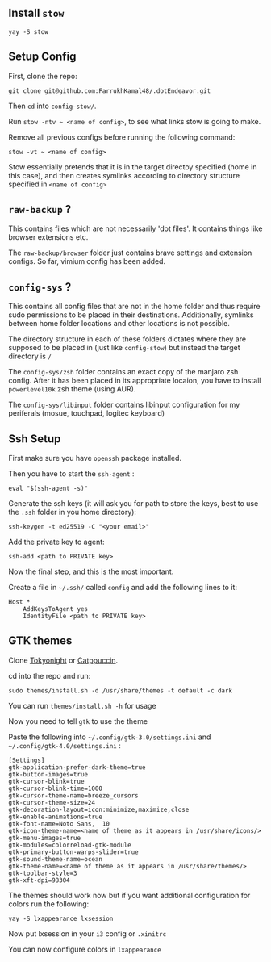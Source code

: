 ## Install `stow`

```
yay -S stow
```

## Setup Config

First, clone the repo:
```
git clone git@github.com:FarrukhKamal48/.dotEndeavor.git
```

Then `cd` into `config-stow/`.

Run `stow -ntv ~ <name of config>`, to see what links stow is going to make.

Remove all previous configs before running the following command:
```
stow -vt ~ <name of config>
```
Stow essentially pretends that it is in the target directoy specified (home in this case), and then creates symlinks according to directory structure specified in `<name of config>`

## `raw-backup` ?
This contains files which are not necessarily 'dot files'. It contains things like browser extensions etc.

The `raw-backup/browser` folder just contains brave settings and extension configs. So far, vimium config has been added.

## `config-sys` ?

This contains all config files that are not in the home folder and thus require sudo permissions to be placed in their destinations.
Additionally, symlinks between home folder locations and other locations is not possible.

The directory structure in each of these folders dictates where they are supposed to be placed in (just like `config-stow`) but instead the target directory is `/`

The `config-sys/zsh` folder contains an exact copy of the manjaro zsh config. After it has been placed in its appropriate locaion, you have to install `powerlevel10k` zsh theme (using AUR).

The `config-sys/libinput` folder contains libinput configuration for my periferals (mosue, touchpad, logitec keyboard) 

## Ssh Setup

First make sure you have `openssh` package installed.

Then you have to start the `ssh-agent` :
```
eval "$(ssh-agent -s)"
```

Generate the ssh keys (it will ask you for path to store the keys, best to use the `.ssh` folder in you home directory):
```
ssh-keygen -t ed25519 -C "<your email>"
```

Add the private key to agent:
```
ssh-add <path to PRIVATE key>
```

Now the final step, and this is the most important.

Create a file in `~/.ssh/` called `config` and add the following lines to it:
```
Host *
	AddKeysToAgent yes
	IdentityFile <path to PRIVATE key>
```

## GTK themes

Clone [Tokyonight](https://github.com/Fausto-Korpsvart/Tokyonight-GTK-Theme) or [Catppuccin](https://github.com/Fausto-Korpsvart/Tokyonight-GTK-Theme).

cd into the repo and run: 
```
sudo themes/install.sh -d /usr/share/themes -t default -c dark
```

You can run `themes/install.sh -h` for usage

Now you need to tell `gtk` to use the theme

Paste the following into `~/.config/gtk-3.0/settings.ini` and `~/.config/gtk-4.0/settings.ini` :
```
[Settings]
gtk-application-prefer-dark-theme=true
gtk-button-images=true
gtk-cursor-blink=true
gtk-cursor-blink-time=1000
gtk-cursor-theme-name=breeze_cursors
gtk-cursor-theme-size=24
gtk-decoration-layout=icon:minimize,maximize,close
gtk-enable-animations=true
gtk-font-name=Noto Sans,  10
gtk-icon-theme-name=<name of theme as it appears in /usr/share/icons/>
gtk-menu-images=true
gtk-modules=colorreload-gtk-module
gtk-primary-button-warps-slider=true
gtk-sound-theme-name=ocean
gtk-theme-name=<name of theme as it appears in /usr/share/themes/>
gtk-toolbar-style=3
gtk-xft-dpi=98304
```

The themes should work now but if you want additional configuration for colors run the following:
```
yay -S lxappearance lxsession
```

Now put lxsession in your `i3` config or `.xinitrc`

You can now configure colors in `lxappearance`

